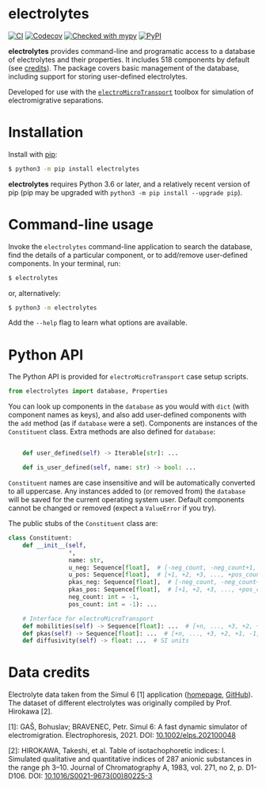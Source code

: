# electrolytes

[![CI](https://github.com/microfluidica/electrolytes/actions/workflows/ci.yml/badge.svg)](https://github.com/microfluidica/electrolytes/actions/workflows/ci.yml)
[![Codecov](https://codecov.io/gh/microfluidica/electrolytes/branch/main/graph/badge.svg)](https://codecov.io/gh/microfluidica/electrolytes)
[![Checked with mypy](http://www.mypy-lang.org/static/mypy_badge.svg)](http://mypy-lang.org/)
[![PyPI](https://img.shields.io/pypi/v/electrolytes)](https://pypi.org/project/electrolytes/)


**electrolytes** provides command-line and programatic access to a database of electrolytes and their properties. It includes 518 components by default (see [credits](#data-credits)). The package covers basic management of the database, including support for storing user-defined electrolytes.

Developed for use with the [`electroMicroTransport`](https://gitlab.com/santiagomarquezd/electroMicroTransport) toolbox for simulation of electromigrative separations.

# Installation

Install with [pip](https://pip.pypa.io/en/stable/):

```bash
$ python3 -m pip install electrolytes
```

**electrolytes** requires Python 3.6 or later, and a relatively recent version of pip (pip may be upgraded with ```python3 -m pip install --upgrade pip```).

# Command-line usage

Invoke the `electrolytes` command-line application to search the database, find the details of a particular component, or to add/remove user-defined components. In your terminal, run:

```bash
$ electrolytes
```

or, alternatively:

```bash
$ python3 -m electrolytes
```

Add the `--help` flag to learn what options are available.

# Python API

The Python API is provided for `electroMicroTransport` case setup scripts.

```python
from electrolytes import database, Properties
```

You can look up components in the `database` as you would with `dict` (with component names as keys), and also add user-defined components with the `add` method (as if `database` were a set). Components are instances of the `Constituent` class. Extra methods are also defined for `database`:

```python

    def user_defined(self) -> Iterable[str]: ...

    def is_user_defined(self, name: str) -> bool: ...
```

`Constituent` names are case insensitive and will be automatically converted to all uppercase. Any instances added to (or removed from) the `database` will be saved for the current operating system user. Default components cannot be changed or removed (expect a `ValueError` if you try).

The public stubs of the `Constituent` class are:

```python
class Constituent:
    def __init__(self,
                 *,
                 name: str,
                 u_neg: Sequence[float],  # [-neg_count, -neg_count+1, -neg_count+2, ..., -1]
                 u_pos: Sequence[float],  # [+1, +2, +3, ..., +pos_count]
                 pkas_neg: Sequence[float],  # [-neg_count, -neg_count+1, -neg_count+2, ..., -1]
                 pkas_pos: Sequence[float],  # [+1, +2, +3, ..., +pos_count]
                 neg_count: int = -1,
                 pos_count: int = -1): ...

    # Interface for electroMicroTransport
    def mobilities(self) -> Sequence[float]: ...  # [+n, ..., +3, +2, +1, -1, -2, -3, ..., -n] (with n >= 3), SI units
    def pkas(self) -> Sequence[float]: ...  # [+n, ..., +3, +2, +1, -1, -2, -3, ..., -n] (with n >= 3)
    def diffusivity(self) -> float: ...  # SI units
```

# Data credits

Electrolyte data taken from the Simul 6 [1] application ([homepage](https://simul6.app), [GitHub](https://github.com/hobrasoft/simul6)). The dataset of different electrolytes was originally compiled by Prof. Hirokawa [2].

[1]: GAŠ, Bohuslav; BRAVENEC, Petr. Simul 6: A fast dynamic simulator of electromigration. Electrophoresis, 2021. DOI: [10.1002/elps.202100048](https://doi.org/10.1002/elps.202100048)

[2]: HIROKAWA, Takeshi, et al. Table of isotachophoretic indices: I. Simulated qualitative and quantitative indices of 287 anionic substances in the range ph 3–10. Journal of Chromatography A, 1983, vol. 271, no 2, p. D1-D106. DOI: [10.1016/S0021-9673(00)80225-3](https://doi.org/10.1016/S0021-9673(00)80225-3)
